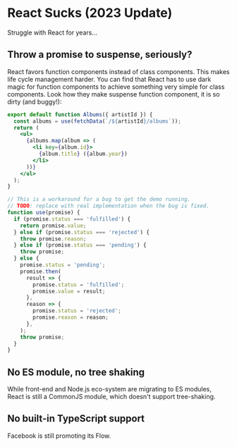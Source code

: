 # React Sucks (2023 Update)

Struggle with React for years...

## Throw a promise to suspense, seriously?

React favors function components instead of class components. This makes life cycle management harder. You can find that React has to use dark magic for function components to achieve something very simple for class components. Look how they make suspense function component, it is so dirty (and buggy!):

```jsx
export default function Albums({ artistId }) {
  const albums = use(fetchData(`/${artistId}/albums`));
  return (
    <ul>
      {albums.map(album => (
        <li key={album.id}>
          {album.title} ({album.year})
        </li>
      ))}
    </ul>
  );
}

// This is a workaround for a bug to get the demo running.
// TODO: replace with real implementation when the bug is fixed.
function use(promise) {
  if (promise.status === 'fulfilled') {
    return promise.value;
  } else if (promise.status === 'rejected') {
    throw promise.reason;
  } else if (promise.status === 'pending') {
    throw promise;
  } else {
    promise.status = 'pending';
    promise.then(
      result => {
        promise.status = 'fulfilled';
        promise.value = result;
      },
      reason => {
        promise.status = 'rejected';
        promise.reason = reason;
      },      
    );
    throw promise;
  }
}
```

## No ES module, no tree shaking

While front-end and Node.js eco-system are migrating to ES modules, React is still a CommonJS module, which doesn't support tree-shaking.

## No built-in TypeScript support

Facebook is still promoting its Flow.
